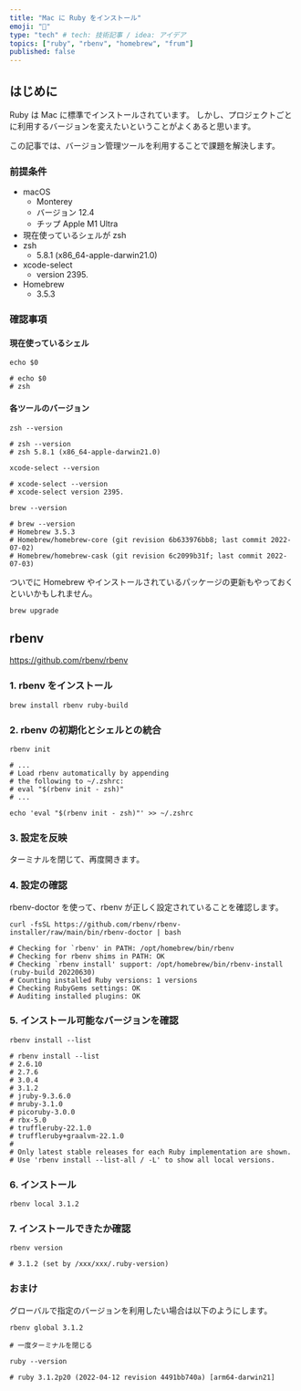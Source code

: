 ```yaml
---
title: "Mac に Ruby をインストール"
emoji: "📕"
type: "tech" # tech: 技術記事 / idea: アイデア
topics: ["ruby", "rbenv", "homebrew", "frum"]
published: false
---
```


## はじめに

Ruby は Mac に標準でインストールされています。
しかし、プロジェクトごとに利用するバージョンを変えたいということがよくあると思います。

この記事では、バージョン管理ツールを利用することで課題を解決します。

### 前提条件

- macOS
  - Monterey
  - バージョン 12.4
  - チップ Apple M1 Ultra
- 現在使っているシェルが zsh
- zsh
  - 5.8.1 (x86_64-apple-darwin21.0)
- xcode-select
  - version 2395.
- Homebrew
  - 3.5.3

### 確認事項

#### 現在使っているシェル

```shell
echo $0

# echo $0
# zsh
```

#### 各ツールのバージョン

```shell
zsh --version

# zsh --version
# zsh 5.8.1 (x86_64-apple-darwin21.0)

xcode-select --version

# xcode-select --version
# xcode-select version 2395.

brew --version

# brew --version
# Homebrew 3.5.3
# Homebrew/homebrew-core (git revision 6b633976bb8; last commit 2022-07-02)
# Homebrew/homebrew-cask (git revision 6c2099b31f; last commit 2022-07-03)
```

ついでに Homebrew やインストールされているパッケージの更新もやっておくといいかもしれません。

```shell
brew upgrade
```

## rbenv

https://github.com/rbenv/rbenv

### 1. rbenv をインストール

```shell
brew install rbenv ruby-build
```

### 2. rbenv の初期化とシェルとの統合

```shell
rbenv init

# ...
# Load rbenv automatically by appending
# the following to ~/.zshrc:
# eval "$(rbenv init - zsh)"
# ...

echo 'eval "$(rbenv init - zsh)"' >> ~/.zshrc
```

### 3. 設定を反映

ターミナルを閉じて、再度開きます。

### 4. 設定の確認

rbenv-doctor を使って、rbenv が正しく設定されていることを確認します。

```shell
curl -fsSL https://github.com/rbenv/rbenv-installer/raw/main/bin/rbenv-doctor | bash

# Checking for `rbenv' in PATH: /opt/homebrew/bin/rbenv
# Checking for rbenv shims in PATH: OK
# Checking `rbenv install' support: /opt/homebrew/bin/rbenv-install (ruby-build 20220630)
# Counting installed Ruby versions: 1 versions
# Checking RubyGems settings: OK
# Auditing installed plugins: OK
```

### 5. インストール可能なバージョンを確認

```shell
rbenv install --list

# rbenv install --list
# 2.6.10
# 2.7.6
# 3.0.4
# 3.1.2
# jruby-9.3.6.0
# mruby-3.1.0
# picoruby-3.0.0
# rbx-5.0
# truffleruby-22.1.0
# truffleruby+graalvm-22.1.0
# 
# Only latest stable releases for each Ruby implementation are shown.
# Use 'rbenv install --list-all / -L' to show all local versions.
```

### 6. インストール

```shell
rbenv local 3.1.2
```

### 7. インストールできたか確認

```shell
rbenv version

# 3.1.2 (set by /xxx/xxx/.ruby-version)
```

### おまけ

グローバルで指定のバージョンを利用したい場合は以下のようにします。

```shell
rbenv global 3.1.2

# 一度ターミナルを閉じる

ruby --version

# ruby 3.1.2p20 (2022-04-12 revision 4491bb740a) [arm64-darwin21]
```

